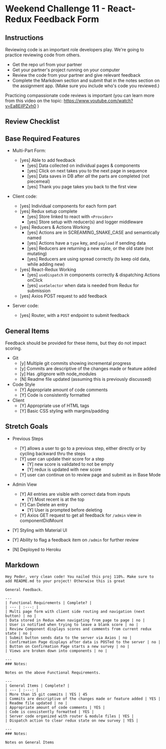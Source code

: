 # Weekend Challenge 11 - React-Redux Feedback Form

## Instructions

Reviewing code is an important role developers play. We're going to practice reviewing code from others.

- Get the repo url from your partner
- Get your partner's project running on your computer
- Review the code from your partner and give relevant feedback
- Complete the Markdown section and submit that in the notes section on the assignment app. (Make sure you include who's code you reviewed.)

Practicing compassionate code reviews is important (you can learn more from this video on the topic: https://www.youtube.com/watch?v=Ea8EiIPZvh0 )

## Review Checklist

## Base Required Features 

- Multi-Part Form:  
  - [yes] Able to add feedback
    - [yes] Data collected on individual pages & components
    - [yes] Click on next takes you to the next page in sequence
    - [yes] Data saves in DB after *all* the parts are completed (not piecemeal)
    - [yes] Thank you page takes you back to the first view

- Client code:
  - [yes]  Individual components for each form part
  - [yes]  Redux setup complete
    - [yes] Store linked to react with `<Provider>`
    - [yes] Store setup with reducer(s) and logger middleware 
  - [yes] Reducers & Actions Working
    - [yes] Actions are in SCREAMING_SNAKE_CASE and semantically named
    - [yes] Actions have a `type` key, and `payload` if sending data
    - [yes] Reducers are returning a new state, or the old state (not mutating)
    - [yes] Reducers are using spread correctly (to keep old data, while adding new)
  - [yes] React-Redux Working
    - [yes] `useDispatch` in components correctly & dispatching Actions onClick
    - [yes] `useSelector` when data is needed from Redux for submission
  - [yes] Axios POST request to add feedback

- Server code:   
  - [yes] Router, with a `POST` endpoint to submit feedback


## General Items
Feedback should be provided for these items, but they do not impact scoring.

- Git 
  - [y] Multiple git commits showing incremental progress
  - [y] Commits are descriptive of the changes made or feature added 
  - [y] Has .gitignore with node_modules
  - [N] Readme file updated (assuming this is previously discussed)
- Code Style 
  - [Y] Appropriate amount of code comments
  - [Y] Code is consistently formatted
- Client
  - [Y] Appropriate use of HTML tags
  - [Y] Basic CSS styling with margins/padding


## Stretch Goals

- Previous Steps
  - [Y] allows a user to go to a previous step, either directly or by cycling backward thru the steps
  - [Y] user can update their score for a step
    - [Y] new score is validated to not be empty
    - [Y] redux is updated with new score
  - [Y] user can continue on to review page and submit as in Base Mode


- Admin View
  - [Y] All entries are visible with correct data from inputs
    - [Y] Most recent is at the top
  - [Y] Can Delete an entry
    - [Y] User is prompted before deleting
  - [Y] Axios GET request to get all feedback for `/admin` view in componentDidMount

- [Y] Styling with Material UI
- [Y] Ability to flag a feedback item on `/admin` for further review
- [N] Deployed to Heroku


## Markdown

```
Hey Peder, very clean code! You nailed this proj 110%. Make sure to add README.md to your project! Otherwise this is great

General Feedback.

---
| Functional Requirements | Complete? |
| --- | :---: |
| Multi page form with client side routing and navigation (next button) | no |
| Data stored in Redux when navigating from page to page | no |
| User is notified when trying to leave a blank score | no |
| Review Component displays scores and comments from current redux state | no |
| Submit button sends data to the server via Axios | no |
| Confirmation Page displays after data is POSTed to the server | no |
| Button on Confirmation Page starts a new survey | no |
| Views are broken down into components | no |

---
### Notes:

Notes on the above Functional Requirements.

---
| General Items | Complete? |
| --- | :---: |
| More than 15 git commits | YES | 45
| Commits are descriptive of the changes made or feature added | YES |
| Readme file updated | no |
| Appropriate amount of code comments | YES |
| Code is consistently formatted | YES |
| Server code organized with router & module files | YES |
| Dispatch action to clear redux state on new survey | YES |

---
### Notes:

Notes on General Items

```